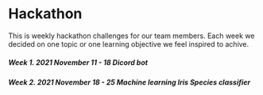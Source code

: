 # Hackathon
This is weekly hackathon challenges for our team members. 
Each week we decided on one topic or one learning objective we feel inspired to achive.

##### Week 1. 2021 November 11 - 18 Dicord bot
##### Week 2. 2021 November 18 - 25 Machine learning Iris Species classifier
